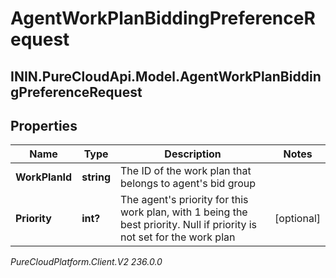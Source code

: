 # AgentWorkPlanBiddingPreferenceRequest

## ININ.PureCloudApi.Model.AgentWorkPlanBiddingPreferenceRequest

## Properties

|Name | Type | Description | Notes|
|------------ | ------------- | ------------- | -------------|
| **WorkPlanId** | **string** | The ID of the work plan that belongs to agent&#39;s bid group | |
| **Priority** | **int?** | The agent&#39;s priority for this work plan, with 1 being the best priority. Null if priority is not set for the work plan | [optional] |



_PureCloudPlatform.Client.V2 236.0.0_
